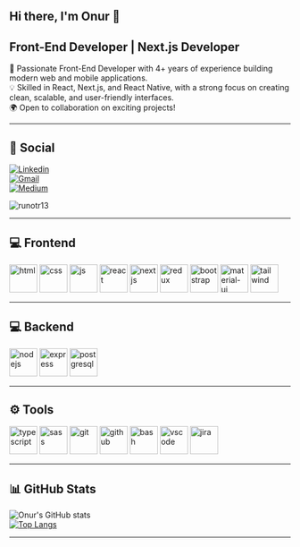 ## Hi there, I'm Onur 👋  
<h2>Front-End Developer | Next.js Developer</h2>

🚀 Passionate Front-End Developer with 4+ years of experience building modern web and mobile applications.  
💡 Skilled in React, Next.js, and React Native, with a strong focus on creating clean, scalable, and user-friendly interfaces.  
🌍 Open to collaboration on exciting projects!  

---

## 👨 Social  
[![Linkedin](https://img.shields.io/badge/linkedin-%230077B5.svg?&style=for-the-badge&logo=linkedin&logoColor=white)](https://www.linkedin.com/in/onurkarakuzu/)  
[![Gmail](https://img.shields.io/badge/gmail-f1f2f6.svg?&style=for-the-badge&logo=gmail&logoColor=red)](mailto:runotr13@gmail.com)  
[![Medium](https://img.shields.io/badge/%20-medium-black?&style=for-the-badge&logo=medium&logoColor=white)](https://medium.com/@runotr13)  

<p align="left"> <img src="https://komarev.com/ghpvc/?username=runotr13&label=Profile%20views&color=0e75b6&style=flat" alt="runotr13" /> </p>  

---

## 💻 Frontend  
<p>
  <img src="https://cdn.jsdelivr.net/gh/devicons/devicon/icons/html5/html5-original.svg" alt="html" height="50"/>  
  <img src="https://cdn.jsdelivr.net/gh/devicons/devicon/icons/css3/css3-original.svg" alt="css" height="50"/>  
  <img src="https://cdn.jsdelivr.net/gh/devicons/devicon/icons/javascript/javascript-original.svg" alt="js" height="50"/>  
  <img src="https://cdn.jsdelivr.net/gh/devicons/devicon/icons/react/react-original.svg" alt="react" height="50"/>  
  <img src="https://cdn.jsdelivr.net/gh/devicons/devicon/icons/nextjs/nextjs-original.svg" alt="nextjs" height="50"/>  
  <img src="https://cdn.jsdelivr.net/gh/devicons/devicon/icons/redux/redux-original.svg" alt="redux" height="50"/>  
  <img src="https://cdn.jsdelivr.net/gh/devicons/devicon/icons/bootstrap/bootstrap-original.svg" alt="bootstrap" height="50"/>  
  <img src="https://cdn.jsdelivr.net/gh/devicons/devicon/icons/materialui/materialui-original.svg" alt="material-ui" height="50"/>  
  <img src="https://cdn.jsdelivr.net/gh/devicons/devicon/icons/tailwindcss/tailwindcss-plain.svg" alt="tailwind" height="50"/>  
</p>

---

## 💻 Backend  
<p>
  <img src="https://cdn.jsdelivr.net/gh/devicons/devicon/icons/nodejs/nodejs-original.svg" alt="nodejs" height="50"/>  
  <img src="https://cdn.jsdelivr.net/gh/devicons/devicon/icons/express/express-original.svg" alt="express" height="50"/>  
  <img src="https://cdn.jsdelivr.net/gh/devicons/devicon/icons/postgresql/postgresql-original.svg" alt="postgresql" height="50"/>  
</p>

---

## ⚙ Tools  
<p>
  <img src="https://cdn.jsdelivr.net/gh/devicons/devicon/icons/typescript/typescript-original.svg" alt="typescript" height="50"/>  
  <img src="https://cdn.jsdelivr.net/gh/devicons/devicon/icons/sass/sass-original.svg" alt="sass" height="50"/>  
  <img src="https://cdn.jsdelivr.net/gh/devicons/devicon/icons/git/git-original.svg" alt="git" height="50"/>  
  <img src="https://cdn.jsdelivr.net/gh/devicons/devicon/icons/github/github-original.svg" alt="github" height="50"/>  
  <img src="https://cdn.jsdelivr.net/gh/devicons/devicon/icons/bash/bash-original.svg" alt="bash" height="50"/>  
  <img src="https://cdn.jsdelivr.net/gh/devicons/devicon/icons/vscode/vscode-original.svg" alt="vscode" height="50"/>  
  <img src="https://cdn.jsdelivr.net/gh/devicons/devicon/icons/jira/jira-original.svg" alt="jira" height="50"/>  
</p>

---

## 📊 GitHub Stats  
![Onur's GitHub stats](https://github-readme-stats.vercel.app/api?username=runotr13&show_icons=true&theme=radical)  
[![Top Langs](https://github-readme-stats.vercel.app/api/top-langs/?username=runotr13&layout=compact&theme=radical)](https://github.com/anuraghazra/github-readme-stats)  

---
